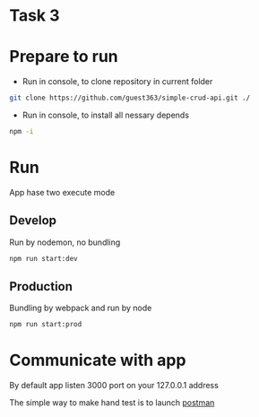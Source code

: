 # Task 3

# Prepare to run

- Run in console, to clone repository in current folder

```bash
git clone https://github.com/guest363/simple-crud-api.git ./
```

- Run in console, to install all nessary depends

```bash
npm -i
```

# Run

App hase two execute mode

## Develop

Run by nodemon, no bundling

```bash
npm run start:dev
```

## Production

Bundling by webpack and run by node

```bash
npm run start:prod
```

# Communicate with app

By default app listen 3000 port on your 127.0.0.1 address

The simple way to make hand test is to launch [postman](https://www.postman.com/downloads/)
